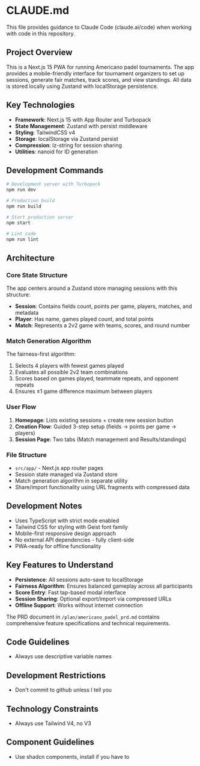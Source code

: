 # CLAUDE.md

This file provides guidance to Claude Code (claude.ai/code) when working with code in this repository.

## Project Overview

This is a Next.js 15 PWA for running Americano padel tournaments. The app provides a mobile-friendly interface for tournament organizers to set up sessions, generate fair matches, track scores, and view standings. All data is stored locally using Zustand with localStorage persistence.

## Key Technologies

- **Framework**: Next.js 15 with App Router and Turbopack
- **State Management**: Zustand with persist middleware
- **Styling**: TailwindCSS v4
- **Storage**: localStorage via Zustand persist
- **Compression**: lz-string for session sharing
- **Utilities**: nanoid for ID generation

## Development Commands

```bash
# Development server with Turbopack
npm run dev

# Production build
npm run build

# Start production server
npm start

# Lint code
npm run lint
```

## Architecture

### Core State Structure
The app centers around a Zustand store managing sessions with this structure:
- **Session**: Contains fields count, points per game, players, matches, and metadata
- **Player**: Has name, games played count, and total points
- **Match**: Represents a 2v2 game with teams, scores, and round number

### Match Generation Algorithm
The fairness-first algorithm:
1. Selects 4 players with fewest games played
2. Evaluates all possible 2v2 team combinations
3. Scores based on games played, teammate repeats, and opponent repeats
4. Ensures ±1 game difference maximum between players

### User Flow
1. **Homepage**: Lists existing sessions + create new session button
2. **Creation Flow**: Guided 3-step setup (fields → points per game → players)
3. **Session Page**: Two tabs (Match management and Results/standings)

### File Structure
- `src/app/` - Next.js app router pages
- Session state managed via Zustand store
- Match generation algorithm in separate utility
- Share/import functionality using URL fragments with compressed data

## Development Notes

- Uses TypeScript with strict mode enabled
- Tailwind CSS for styling with Geist font family
- Mobile-first responsive design approach
- No external API dependencies - fully client-side
- PWA-ready for offline functionality

## Key Features to Understand

- **Persistence**: All sessions auto-save to localStorage
- **Fairness Algorithm**: Ensures balanced gameplay across all participants
- **Score Entry**: Fast tap-based modal interface
- **Session Sharing**: Optional export/import via compressed URLs
- **Offline Support**: Works without internet connection

The PRD document in `/plan/americano_padel_prd.md` contains comprehensive feature specifications and technical requirements.

## Code Guidelines

- Always use descriptive variable names

## Development Restrictions

- Don't commit to github unless I tell you

## Technology Constraints

- Always use Tailwind V4, no V3

## Component Guidelines

- Use shadcn components, install if you have to